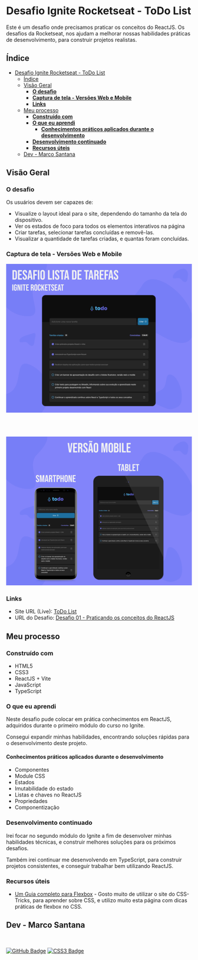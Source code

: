 # Desafio Ignite Rocketseat - ToDo List

Este é um desafio onde precisamos praticar os conceitos do ReactJS. Os desafios da Rocketseat, nos ajudam a melhorar nossas habilidades práticas de desenvolvimento, para construir projetos realistas.

## Índice

- [Desafio Ignite Rocketseat - ToDo List](#desafio-ignite-rocketseat---todo-list)
  - [Índice](#índice)
  - [Visão Geral](#visão-geral)
    - [**O desafio**](#o-desafio)
    - [**Captura de tela - Versões Web e Mobile**](#captura-de-tela---versões-web-e-mobile)
    - [**Links**](#links)
  - [Meu processo](#meu-processo)
    - [**Construído com**](#construído-com)
    - [**O que eu aprendi**](#o-que-eu-aprendi)
      - [**Conhecimentos práticos aplicados durante o desenvolvimento**](#conhecimentos-práticos-aplicados-durante-o-desenvolvimento)
    - [**Desenvolvimento continuado**](#desenvolvimento-continuado)
    - [**Recursos úteis**](#recursos-úteis)
  - [Dev - Marco Santana](#dev---marco-santana)

## Visão Geral

### **O desafio**

Os usuários devem ser capazes de:

- Visualize o layout ideal para o site, dependendo do tamanho da tela do dispositivo.
- Ver os estados de foco para todos os elementos interativos na página
- Criar tarefas, selecionar tarefas concluídas e removê-las.
- Visualizar a quantidade de tarefas criadas, e quantas foram concluídas.

### **Captura de tela - Versões Web e Mobile**


![Page - Web](./github/home-page.png)

<br><br>

![Page - Mobile](./github/mobile.png)

### **Links**

- Site URL (Live): <a href="https://desafio-todo-list-rocketseat.vercel.app/" target="_blank">ToDo List</a>
- URL do Desafio: <a href="https://efficient-sloth-d85.notion.site/Desafio-01-Praticando-os-conceitos-do-ReactJS-91fd63dd1a5b4a2796152de293ec1074#94e82119898b4348ab8d5495dcb48565" target="_blank">Desafio 01 - Praticando os conceitos do ReactJS</a>

## Meu processo

### **Construído com**

- HTML5
- CSS3
- ReactJS + Vite
- JavaScript
- TypeScript

### **O que eu aprendi**

Neste desafio pude colocar em prática conhecimentos em ReactJS, adquiridos durante o primeiro módulo do curso no Ignite.

Consegui expandir minhas habilidades, encontrando soluções rápidas para o desenvolvimento deste projeto.

#### **Conhecimentos práticos aplicados durante o desenvolvimento**
- Componentes
- Module CSS
- Estados
- Imutabilidade do estado
- Listas e chaves no ReactJS
- Propriedades
- Componentização


### **Desenvolvimento continuado**

Irei focar no segundo módulo do Ignite a fim de desenvolver minhas habilidades técnicas, e construir melhores soluções para os próximos desafios.

Também irei continuar me desenvolvendo em TypeScript, para construir projetos consistentes, e conseguir trabalhar bem utilizando ReactJS.

### **Recursos úteis**

- [Um Guia completo para Flexbox](https://css-tricks.com/snippets/css/a-guide-to-flexbox/) - Gosto muito de utilizar o site do CSS-Tricks, para aprender sobre CSS, e utilizo muito esta página com dicas práticas de flexbox no CSS.

## Dev - Marco Santana
<br>

[![GitHub Badge](https://img.shields.io/badge/GitHdub-20232A?style=for-the-badge&logo=github&logoColor=white&link=https://git-scm.com/)](https://github.com/300Marco)
[![CSS3 Badge](https://img.shields.io/badge/Linkedin-1572B6?style=for-the-badge&logo=Linkedin&logoColor=white)](https://www.linkedin.com/in/marco-jsantana/)